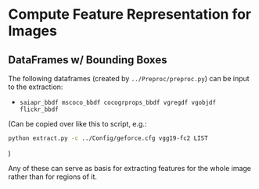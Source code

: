 # Compute Feature Representation for Images


## DataFrames w/ Bounding Boxes

The following dataframes (created by `../Preproc/preproc.py`) can be input to the extraction:

* `saiapr_bbdf mscoco_bbdf cocogrprops_bbdf vgregdf vgobjdf flickr_bbdf` 

(Can be copied over like this to script, e.g.:

```sh
python extract.py -c ../Config/geforce.cfg vgg19-fc2 LIST
```

)

Any of these can serve as basis for extracting features for the whole image rather than for regions of it.
